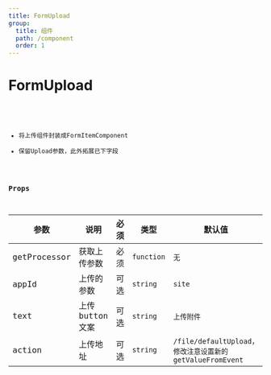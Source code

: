 ```yaml
---
title: FormUpload
group:
  title: 组件
  path: /component
  order: 1
---
```


# FormUpload

<code src="./demos/demo1.tsx"/>

- 将上传组件封装成FormItemComponent
- 保留Upload参数，此外拓展已下字段
### Props

| 参数 | 说明| 必须 | 类型 | 默认值|
|--|--|--| -- | -- |
| getProcessor | 获取上传参数 | 必须 | `function` | `无`|
| appId | 上传的参数 | 可选 | `string` | `site` |
| text | 上传button文案 | 可选 | `string` | `上传附件`|
| action | 上传地址 | 可选 | `string` | `/file/defaultUpload，修改注意设置新的getValueFromEvent` |